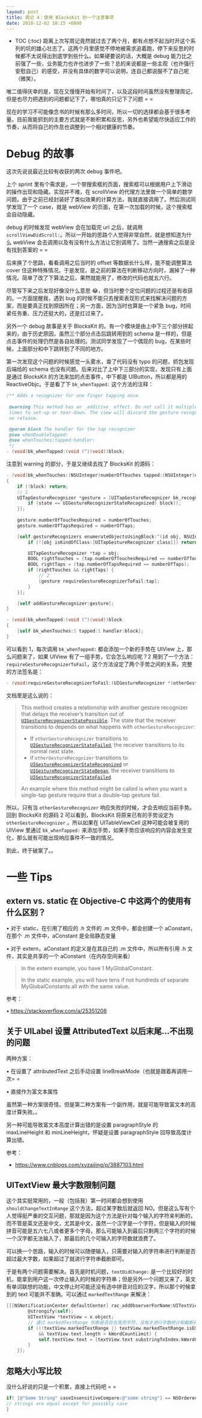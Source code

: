 ```yaml
---
layout: post
title: 周记 4：使用 BlocksKit 的一个注意事项
date: 2018-12-02 18:15 +0800
---
```


* TOC
{:toc}
距离上次写周记竟然就过去了两个月，都有点想不起当时开这个系列的坑的雄心壮志了。这两个月里感觉不停地被需求追着跑，停下来反思的时候都不太说得出到底学到些什么。如果硬要说的话，大概是 debug 能力比之前强了一些，业务能力也许也进步了一些？总的来说都是一些主观（也许强行安慰自己）的感受，并没有具体的数字可以说明，连自己都说服不了自己呢（微笑）。

唯二值得庆幸的是，现在又慢慢开始有时间了，以及这段时间虽然没有整理周记，但是也尽力把遇到的问题都记下了，哪怕真的只记下了问题 = =

现在的学习不可能像念书的时候有那么多时间，所以一切的选择都会基于很多考量。目前我能抓到的主要方式就是不断积累和反思，另外也希望能尽快适应工作的节奏，从而将自己的作息也调整到一个相对健康的节奏。

# Debug 的故事

这次先说说最近比较有收获的两次 debug 事件吧。

上个 sprint 里有个需求是，一个带搜索框的页面，搜索框可以根据用户上下滑动的操作出现和隐藏。实现并不难，在 scrollView 的代理方法里做一个简单的数学问题。由于之前已经封装好了类似效果的计算方法，我就直接调用了。然后测试同学发现了一个 case，就是 webView 的页面，在第一次加载的时候，这个搜索框会自动隐藏。

debug 的时候发现 webView 会在加载完 url 之后，就调用 `scrollViewDidScroll:`。所以一开始的思路个人觉得非常自然，就是想知道为什么 webView 会去调用以及有没有什么方法让它别调用了。当然一通搜索之后是没有找到答案的 = = 

后来换了个思路，看看调用之后当时的 offset 等数据长什么样，能不能调整算法 cover 住这种特殊情况。于是发现，是之前的算法在判断移动方向时，漏掉了一种情况。简单了改了下算法之后，果然就能用了，修改的代码也就五六行。

尽管写下来之后发现好像没什么意思 😂，但当时整个定位问题的过程还是有收获的。一方面提醒我，遇到 bug 的时候不能只去搜索表现形式来找解决问题的方案，而是要真正找到原因所在；另一方面，因为当时也算是一个紧急 bug，时间紧任务重、压力还挺大的，还是扛过来了。

另外一个 debug 故事是关于 BlocksKit 的。有一个模块是由上中下三个部分拼起来的，由于历史原因，虽然三个部分点击后跳转用到的 schema 是一样的，但是点击事件的处理仍然是各自处理的。测试同学发现了一个偶现的 bug，在某些时候，上面部分和中下跳转到了不同的地方。

第一次发现这个问题的时候感觉一头雾水，查了代码没有 typo 的问题，抓包发现后端给的 schema 也没有问题。后来对比了上中下三部分的实现，发现只有上面是通过 BlocksKit 的方法来加的点击事件，中下都是 UIButton，所以都是用的 ReactiveObjc。于是看了下 `bk_whenTapped:` 这个方法的注释：

```objective-c
/** Adds a recognizer for one finger tapping once.
 
 @warning This method has an _additive_ effect. Do not call it multiple
 times to set-up or tear-down. The view will discard the gesture recognizer
 on release.

 @param block The handler for the tap recognizer
 @see whenDoubleTapped:
 @see whenTouches:tapped:handler:
 */
- (void)bk_whenTapped:(void (^)(void))block;
```

注意到 warning 的部分，于是又继续去找了 BlocksKit 的源码：

```objective-c
- (void)bk_whenTouches:(NSUInteger)numberOfTouches tapped:(NSUInteger)numberOfTaps handler:(void (^)(void))block
{
	if (!block) return;
    // 1
	UITapGestureRecognizer *gesture = [UITapGestureRecognizer bk_recognizerWithHandler:^(UIGestureRecognizer *sender, UIGestureRecognizerState state, CGPoint location) {
		if (state == UIGestureRecognizerStateRecognized) block();
	}];
	
	gesture.numberOfTouchesRequired = numberOfTouches;
	gesture.numberOfTapsRequired = numberOfTaps;

	[self.gestureRecognizers enumerateObjectsUsingBlock:^(id obj, NSUInteger idx, BOOL *stop) {
		if (![obj isKindOfClass:[UITapGestureRecognizer class]]) return;

		UITapGestureRecognizer *tap = obj;
		BOOL rightTouches = (tap.numberOfTouchesRequired == numberOfTouches);
		BOOL rightTaps = (tap.numberOfTapsRequired == numberOfTaps);
		if (rightTouches && rightTaps) {
            // 2
			[gesture requireGestureRecognizerToFail:tap];
		}
	}];

	[self addGestureRecognizer:gesture];
}

- (void)bk_whenTapped:(void (^)(void))block
{
	[self bk_whenTouches:1 tapped:1 handler:block];
}
```

可以看到 1，每次调用 `bk_whenTapped:` 都会添加一个新的手势在 UIView 上，那么问题来了，如果 UIView 有了一组手势，它会怎么响应呢？2 用到了一个方法：`requireGestureRecognizerToFail`，这个方法设定了两个手势之间的关系，完整的方法签名是：

```objective-c
- (void)requireGestureRecognizerToFail:(UIGestureRecognizer *)otherGestureRecognizer;
```

文档里是这么说的：

> This method creates a relationship with another gesture recognizer that delays the receiver’s transition out of [`UIGestureRecognizerStatePossible`](https://developer.apple.com/documentation/uikit/uigesturerecognizerstate/uigesturerecognizerstatepossible?language=objc). The state that the receiver transitions to depends on what happens with `otherGestureRecognizer`: 
>
> - If `otherGestureRecognizer` transitions to [`UIGestureRecognizerStateFailed`](https://developer.apple.com/documentation/uikit/uigesturerecognizerstate/uigesturerecognizerstatefailed?language=objc), the receiver transitions to its normal next state.
> - if `otherGestureRecognizer` transitions to [`UIGestureRecognizerStateRecognized`](https://developer.apple.com/documentation/uikit/uigesturerecognizerstate/uigesturerecognizerstaterecognized?language=objc) or [`UIGestureRecognizerStateBegan`](https://developer.apple.com/documentation/uikit/uigesturerecognizerstate/uigesturerecognizerstatebegan?language=objc), the receiver transitions to [`UIGestureRecognizerStateFailed`](https://developer.apple.com/documentation/uikit/uigesturerecognizerstate/uigesturerecognizerstatefailed?language=objc).
>
> An example where this method might be called is when you want a single-tap gesture require that a double-tap gesture fail.

所以，只有当 `otherGestureRecognizer` 响应失败的时候，才会去响应当前手势。回到 BlocksKit 的源码 2 可以看到，BlocksKit 将原来已有的手势设定为 `otherGestureRecognizer` 。所以如果在 UITableViewCell 这种可能会被复用的 UIView 里通过 `bk_whenTapped:` 来添加手势，如果手势应该响应的内容会发生变化，那么就有可能出现响应事件不一致的情况。

到此，终于破案了。。

# 一些 Tips

## extern vs. static 在 Objective-C 中这两个的使用有什么区别？

• 对于 static，在引用了相应的 .h 文件的 .m 文件中，都会创建一个 aConstant，在那个 .m 文件中，aConstant 是全局静态变量

• 对于 extern，aConstant 的定义是在其自己的 .m 文件中，所以所有引用 .h 文件，其实是共享的一个 aConstant（在内存空间来看）

>  In the extern  example, you have 1 MyGlobalConstant. 
>
> In the static  example, you will have tens if not hundreds of separate MyGlobalConstants all with the same value.

参考：

• https://stackoverflow.com/a/25351208

## 关于 UILabel 设置 AttributedText 以后末尾...不出现的问题

两种方案：

• 在设置了 attributedText 之后手动设置 lineBreakMode（也就是跟着再调用一次= =

• 直接作为富文本属性

虽然第一种方案很奇怪，但是第二种方案有一个副作用，就是可能导致富文本的高度计算失败。。

另一种可能导致富文本高度计算出错的是设置 paragraphStyle 的 maxLineHeight 和 minLineHeight，怀疑是设置 paragraphStyle 回导致高度计算出错。

参考：

- https://www.cnblogs.com/xyzaijing/p/3887103.html

## UITextView 最大字数限制问题

这个其实挺常用的，一般（包括我）第一时间都会想到使用 `shouldChangeTextInRange` 这个方法，超过某字数后就返回 NO。但是这么写有个人觉得挺严重的交互问题，那就是因为这个方法是针对每个输入的字符来判断的，而不管是英文还是中文，尤其是中文，虽然一个汉字是一个字符，但是输入的时候拼音可能是五六七八或者更多个字母，那么可能输入到最后只剩两三个字符的时候一个汉字都无法输入了，那最后的几个可输入的字符数就浪费了。

可以换一个思路，输入的时候可以随便输入，只需要对输入的字符串进行判断是否超过最大字数，如果超过了就进行字符串截断即可。

于是有两个问题需要解决。首先是时机问题，`textDidChange:` 是一个比较好的时机，能拿到用户这一次停止输入的时候的字符串；但是另外一个问题又来了，英文有单词联想的功能，中文停止时可能还没有选中拼音对应的汉字，所以那个时候拿到的 text 可能并不准确。可以通过 `markedTextRange` 来解决：

```objective-c
[[[NSNotificationCenter defaultCenter] rac_addObserverForName:UITextViewTextDidChangeNotification object:nil] subscribeNext:^(NSNotification * _Nullable x) {
        @strongify(self);
        UITextView *textView = x.object;
        // 通过 markedTextRange 判断是否存在高亮字符，没有才进行字数统计和截断操作
        if ((!textView.markedTextRange || textView.markedTextRange.isEmpty)
            && textView.text.length > kWordCountLimit) {
            self.textView.text = [textView.text substringToIndex:kWordCountLimit];
        }
    }];
```

## 忽略大小写比较

没什么好说的只是一个积累，直接上代码吧 = =

```objective-c
if( [@"Some String" caseInsensitiveCompare:@"some string"] == NSOrderedSame ) {
// strings are equal except for possibly case
}
```


